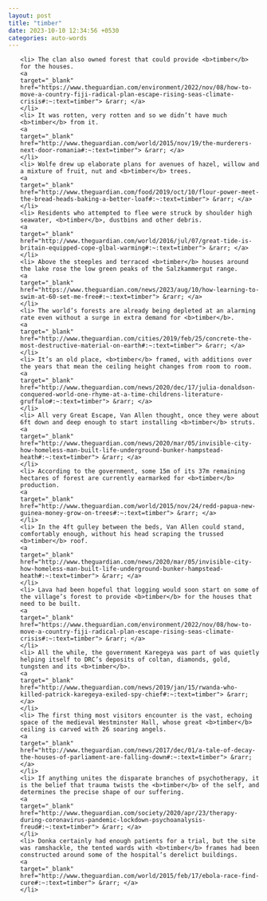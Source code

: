 ```yaml
---
layout: post
title: "timber"
date: 2023-10-10 12:34:56 +0530
categories: auto-words
---
```

<ol>

    <li> The clan also owned forest that could provide <b>timber</b> for the houses.
    <a 
    target="_blank" 
    href="https://www.theguardian.com/environment/2022/nov/08/how-to-move-a-country-fiji-radical-plan-escape-rising-seas-climate-crisis#:~:text=timber"> &rarr; </a>
    </li>
    <li> It was rotten, very rotten and so we didn’t have much <b>timber</b> from it.
    <a 
    target="_blank" 
    href="http://www.theguardian.com/world/2015/nov/19/the-murderers-next-door-romania#:~:text=timber"> &rarr; </a>
    </li>
    <li> Wolfe drew up elaborate plans for avenues of hazel, willow and a mixture of fruit, nut and <b>timber</b> trees.
    <a 
    target="_blank" 
    href="http://www.theguardian.com/food/2019/oct/10/flour-power-meet-the-bread-heads-baking-a-better-loaf#:~:text=timber"> &rarr; </a>
    </li>
    <li> Residents who attempted to flee were struck by shoulder high seawater, <b>timber</b>, dustbins and other debris.
    <a 
    target="_blank" 
    href="http://www.theguardian.com/world/2016/jul/07/great-tide-is-britain-equipped-cope-glbal-warming#:~:text=timber"> &rarr; </a>
    </li>
    <li> Above the steeples and terraced <b>timber</b> houses around the lake rose the low green peaks of the Salzkammergut range.
    <a 
    target="_blank" 
    href="https://www.theguardian.com/news/2023/aug/10/how-learning-to-swim-at-60-set-me-free#:~:text=timber"> &rarr; </a>
    </li>
    <li> The world’s forests are already being depleted at an alarming rate even without a surge in extra demand for <b>timber</b>.
    <a 
    target="_blank" 
    href="http://www.theguardian.com/cities/2019/feb/25/concrete-the-most-destructive-material-on-earth#:~:text=timber"> &rarr; </a>
    </li>
    <li> It’s an old place, <b>timber</b> framed, with additions over the years that mean the ceiling height changes from room to room.
    <a 
    target="_blank" 
    href="http://www.theguardian.com/news/2020/dec/17/julia-donaldson-conquered-world-one-rhyme-at-a-time-childrens-literature-gruffalo#:~:text=timber"> &rarr; </a>
    </li>
    <li> All very Great Escape, Van Allen thought, once they were about 6ft down and deep enough to start installing <b>timber</b> struts.
    <a 
    target="_blank" 
    href="http://www.theguardian.com/news/2020/mar/05/invisible-city-how-homeless-man-built-life-underground-bunker-hampstead-heath#:~:text=timber"> &rarr; </a>
    </li>
    <li> According to the government, some 15m of its 37m remaining hectares of forest are currently earmarked for <b>timber</b> production.
    <a 
    target="_blank" 
    href="http://www.theguardian.com/world/2015/nov/24/redd-papua-new-guinea-money-grow-on-trees#:~:text=timber"> &rarr; </a>
    </li>
    <li> In the 4ft gulley between the beds, Van Allen could stand, comfortably enough, without his head scraping the trussed <b>timber</b> roof.
    <a 
    target="_blank" 
    href="http://www.theguardian.com/news/2020/mar/05/invisible-city-how-homeless-man-built-life-underground-bunker-hampstead-heath#:~:text=timber"> &rarr; </a>
    </li>
    <li> Lava had been hopeful that logging would soon start on some of the village’s forest to provide <b>timber</b> for the houses that need to be built.
    <a 
    target="_blank" 
    href="https://www.theguardian.com/environment/2022/nov/08/how-to-move-a-country-fiji-radical-plan-escape-rising-seas-climate-crisis#:~:text=timber"> &rarr; </a>
    </li>
    <li> All the while, the government Karegeya was part of was quietly helping itself to DRC’s deposits of coltan, diamonds, gold, tungsten and its <b>timber</b>.
    <a 
    target="_blank" 
    href="http://www.theguardian.com/news/2019/jan/15/rwanda-who-killed-patrick-karegeya-exiled-spy-chief#:~:text=timber"> &rarr; </a>
    </li>
    <li> The first thing most visitors encounter is the vast, echoing space of the medieval Westminster Hall, whose great <b>timber</b> ceiling is carved with 26 soaring angels.
    <a 
    target="_blank" 
    href="http://www.theguardian.com/news/2017/dec/01/a-tale-of-decay-the-houses-of-parliament-are-falling-down#:~:text=timber"> &rarr; </a>
    </li>
    <li> If anything unites the disparate branches of psychotherapy, it is the belief that trauma twists the <b>timber</b> of the self, and determines the precise shape of our suffering.
    <a 
    target="_blank" 
    href="http://www.theguardian.com/society/2020/apr/23/therapy-during-coronavirus-pandemic-lockdown-psychoanalysis-freud#:~:text=timber"> &rarr; </a>
    </li>
    <li> Donka certainly had enough patients for a trial, but the site was ramshackle, the tented wards with <b>timber</b> frames had been constructed around some of the hospital’s derelict buildings.
    <a 
    target="_blank" 
    href="http://www.theguardian.com/world/2015/feb/17/ebola-race-find-cure#:~:text=timber"> &rarr; </a>
    </li>
